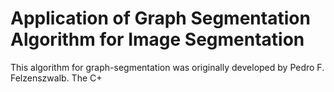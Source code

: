 # Application of Graph Segmentation Algorithm for Image Segmentation

This algorithm for graph-segmentation was originally developed by Pedro F. Felzenszwalb. The C+